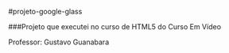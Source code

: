 #projeto-google-glass

###Projeto que executei no curso de HTML5 do Curso Em Vídeo

Professor: Gustavo Guanabara